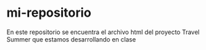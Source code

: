 # mi-repositorio
En este repositorio se encuentra el archivo html del proyecto Travel Summer que estamos desarrollando en clase
